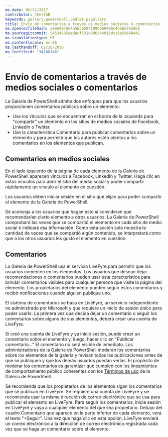 ```yaml
---
ms.date: 06/12/2017
contributor: JKeithB
keywords: gallery,powershell,cmdlet,psgallery
title: Envío de comentarios a través de medios sociales o comentarios
ms.openlocfilehash: a8e6097de4a565b504189b0b0488c45b6d78a8b6
ms.sourcegitcommit: 54534635eedacf531d8d6344019dc16a50b8b441
ms.translationtype: HT
ms.contentlocale: es-ES
ms.lasthandoff: 05/16/2018
ms.locfileid: "34188146"
---
```

# <a name="providing-feedback-via-social-media-or-comments"></a>Envío de comentarios a través de medios sociales o comentarios

La Galería de PowerShell admite dos enfoques para que los usuarios proporcionen comentarios públicos sobre un elemento:

- Use los vínculos que se encuentran en el borde de la izquierda para "compartir" un elemento en los sitios de medios sociales de Facebook, LinkedIn o Twitter.
- Use la característica Comentario para publicar comentarios sobre un elemento y para permitir que los autores estén atentos a los comentarios en los elementos que publican.

## <a name="social-media-feedback"></a>Comentarios en medios sociales

En el lado izquierdo de la página de cada elemento de la Galería de PowerShell aparecen vínculos a Facebook, LinkedIn y Twitter.
Haga clic en estos vínculos para abrir el sitio del medio social y poder compartir rápidamente un vínculo al elemento en cuestión.

Los usuarios deben iniciar sesión en el sitio que elijan para poder compartir el elemento de la Galería de PowerShell.

Se aconseja a los usuarios que hagan esto si consideran que recomendarían cierto elemento a otros usuarios.
La Galería de PowerShell comprobará las veces que se compartió el elemento en cada sitio de medio social e indicará esa información.
Como esta acción solo muestra la cantidad de veces que se compartió algún contenido, se interpretará como que a los otros usuarios les gustó el elemento en cuestión.


## <a name="comments"></a>Comentarios

La Galería de PowerShell usa el servicio LiveFyre para permitir que los usuarios comenten en los elementos.
Los usuarios que desean dejar recomendaciones o comentarios pueden usar esta característica para brindar comentarios visibles para cualquier persona que visite la página del elemento.
Los propietarios del elemento pueden seguir estos comentarios y recibir notificaciones cuando alguien publique uno.

El sistema de comentarios se basa en LiveFyre, un servicio independiente no administrado por Microsoft y que requiere un inicio de sesión único para poder usarlo.
La primera vez que decida dejar un comentario o seguir los comentarios sobre alguno de sus elementos, deberá crear una cuenta de LiveFyre.

Si creó una cuenta de LiveFyre y ya inició sesión, puede crear un comentario sobre el elemento y, luego, hacer clic en "Publicar comentario..." El comentario no será visible de inmediato.
Los administradores de la Galería de PowerShell moderan los comentarios sobre los elementos de la galería y revisan todas las publicaciones antes de que se publiquen y que los demás usuarios puedan verlas.
El propósito de moderar los comentarios es garantizar que cumplen con los lineamientos de comportamiento público coherentes con los [Términos de uso](https://www.powershellgallery.com/policies/Terms) de la Galería de PowerShell.

Se recomienda que los propietarios de los elementos sigan los comentarios que se publican en LiveFyre.
Se requiere una cuenta de LiveFyre y se recomienda usar la misma dirección de correo electrónico que se usa para publicar el elemento en LiveFyre.
Para seguir los comentarios, inicie sesión en LiveFyre y vaya a cualquier elemento del que sea propietario.
Debajo del cuadro Comentario que aparece en la parte inferior de cada elemento, verá el texto "+Seguir".
Una vez que haga clic en esta opción, LiveFyre enviará un correo electrónico a la dirección de correo electrónico registrada cada vez que se haga un comentario sobre el elemento.